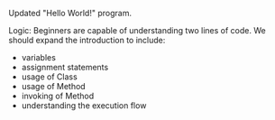 Updated "Hello World!" program. 

Logic: Beginners are capable of understanding two lines of code. We should expand the introduction to include:
- variables
- assignment statements
- usage of Class
- usage of Method
- invoking of Method
- understanding the execution flow